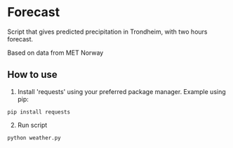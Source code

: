 # Forecast

Script that gives predicted precipitation in Trondheim, with two hours forecast.

Based on data from MET Norway

## How to use
1. Install 'requests' using your preferred package manager.
Example using pip: 

```
pip install requests
```

2. Run script

```
python weather.py
```
